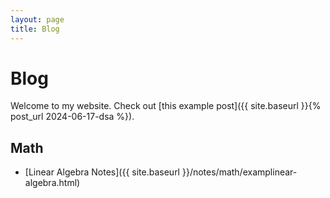 ```yaml
---
layout: page
title: Blog
---
```


# Blog

Welcome to my website. Check out [this example post]({{ site.baseurl }}{% post_url 2024-06-17-dsa %}).

## Math
 - [Linear Algebra Notes]({{ site.baseurl }}/notes/math/examplinear-algebra.html)
